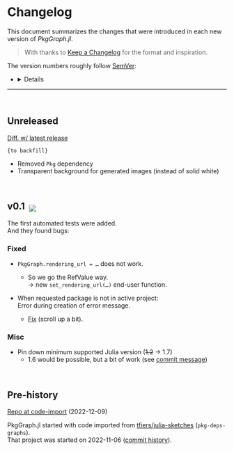 
# Changelog

This document summarizes the changes that were introduced in each new version of _PkgGraph.jl_.

> With thanks to [Keep a Changelog](https://keepachangelog.com) for the format and inspiration.

The version numbers roughly follow [SemVer](https://semver.org/):
- <details>

  The version format is `major.minor.patch`,\
  with the latter two '`0`' if not specified.

  For versions ≥ 1.0, we try to guarantee the following:
    - `major` version increases are breaking
      - i.e. they can make existing code error;
    - `minor` version increases are not
      - i.e. they are backwards compatible.
    - `patch` versions are for e.g. bugfixes.
  
  <br>

  Before `v1` (so at `v0.x`), minor versions may be breaking too (and mostly are).
  </details>

-------------

<br>

## Unreleased

[Diff. w/ latest release][diff-unreleased]

<!--
Possible categories:
### Added
### Changed
### Fixed
### Deprecated  (for soon-to-be removed features)
### Removed
### Security
-->

`{to backfill}`
- Removed `Pkg` dependency
- Transparent background for generated images (instead of solid white)

[diff-unreleased]: https://github.com/tfiers/PkgGraph.jl/compare/v0.1...HEAD

<br>


## v0.1  &nbsp;<sub>[![][v01-date-badge]][v01-release]</sub>

The first automated tests were added.\
And they found bugs:

### Fixed

- `PkgGraph.rendering_url = …` does not work.
    - So we go the RefValue way.\
      → new `set_rendering_url(…)` end-user function.

- When requested package is not in active project:\
  Error during creation of error message.
  - [Fix](https://github.com/tfiers/PkgGraph.jl/commit/f70e5aa#r92719993)
    (scroll up a bit).

### Misc

- Pin down minimum supported Julia version (~~1.2~~ → 1.7)
  - 1.6 would be possible, but a bit of work (see [commit message](https://github.com/tfiers/PkgGraph.jl/commit/2e39f84))

[v01-date-badge]: https://img.shields.io/badge/Released_on-2022--12--12-blue
[v01-release]: https://github.com/tfiers/PkgGraph.jl/releases/tag/v0.1



<br>

## Pre-history

[Repo at code-import][@import] (2022-12-09)

PkgGraph.jl started with code imported from [tfiers/julia-sketches][sketches]
(`pkg-deps-graphs`).\
That project was started on 2022-11-06 ([commit history][pre-hist]).

[@import]:  https://github.com/tfiers/PkgGraph.jl/tree/sketch-import
[sketches]: https://github.com/tfiers/julia-sketches
[pre-hist]: https://github.com/tfiers/julia-sketches/commits/main/pkg-deps-graph
